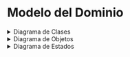 # Modelo del Dominio


<details>
<summary>Diagrama de Clases</summary>


  | Paso                                                                  |                         Detalle                         |
| --------------------------------------------------------------------- | :-----------------------------------------------------: |
| 1. Listar las clases conceptuales candidatas.                         | trabajadores, lector de huellas, fichaje, contrato, informe, horario, normas |
| 2. Representarlas en el modelo de dominio de partida.                 |          ![](../../imagenes/modeloDelDominio/diagramaClases/mdd001.svg)           |
| 3. Añadir las asociaciones necesarias para registrar las relaciones.  |          ![](../../imagenes/modeloDelDominio/diagramaClases/mdd002.svg)           |
| 4. Añadir los atributos que satisfagan los requisitos de información. |          ![](../../imagenes/modeloDelDominio/diagramaClases/mdd003.svg)           |
| 5. Añadir relación de normas para fichar definidas por el horario.    |          ![](../../imagenes/modeloDelDominio/diagramaClases/mdd004.svg)           |

![](../../imagenes/modeloDelDominio/diagramaClases/diagramaClases.svg)
- [Codigo PUML](../../modelosUML/diagramaClases.puml)

</details>

<details>
<summary>Diagrama de Objetos</summary>

|Descripción|Diagrama|Enlace PUML|  
|--|--|--|
| Diagrama referido al crear un fichaje en el dia. | ![](../../imagenes/modeloDelDominio/diagramaDeObjetos/diagramaDeObjetos001.svg) | [Codigo PUML](../../modelosUML/diagramasObjetos/diagramaObjetos001.puml) |
| Diagrama referido al crear el informe semanal | ![](../../imagenes/modeloDelDominio/diagramaDeObjetos/diagramaDeObjetos002.svg) | [Codigo PUML](../../modelosUML/diagramasObjetos/diagramaObjetos002.puml) |
              
</details>

<details>
<summary>Diagrama de Estados</summary>

|Descripción|Diagrama|Enlace PUML|  
|--|--|--|
| Se encuentra dos estados, si está trabajando o no | ![](../../imagenes/modeloDelDominio/diagramaEstados/diagramaEstados.svg) | [Codigo PUML](https://github.com/VeronikaEspa/23-24-IdSw1-SDR/blob/develop/modelosUML/diagramaEstados.puml) |

</details>

<!-- <details>
<summary>Diagrama de Flujo</summary>
- Elemento 1
- Elemento 2
- Elemento 3
</details> -->

